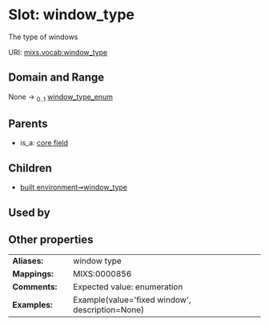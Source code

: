 
# Slot: window_type


The type of windows

URI: [mixs.vocab:window_type](https://w3id.org/mixs/vocab/window_type)


## Domain and Range

None &#8594;  <sub>0..1</sub> [window_type_enum](window_type_enum.md)

## Parents

 *  is_a: [core field](core_field.md)

## Children

 *  [built environment➞window_type](built_environment_window_type.md)

## Used by


## Other properties

|  |  |  |
| --- | --- | --- |
| **Aliases:** | | window type |
| **Mappings:** | | MIXS:0000856 |
| **Comments:** | | Expected value: enumeration |
| **Examples:** | | Example(value='fixed window', description=None) |

